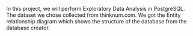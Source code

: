 In this project, we will perform Exploratory Data Analysis in PostgreSQL. The dataset we chose collected from thinknum.com. We got the Entity relationship diagram which shows the structure of the database from the database creator. 
